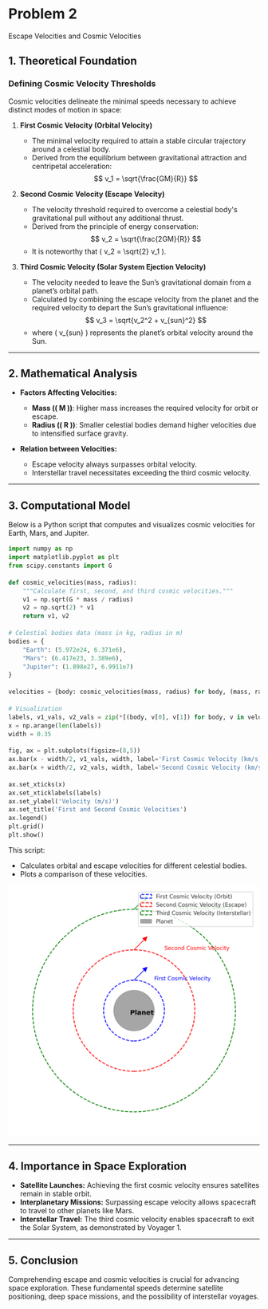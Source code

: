 # Problem 2

Escape Velocities and Cosmic Velocities

## 1. Theoretical Foundation

### Defining Cosmic Velocity Thresholds
Cosmic velocities delineate the minimal speeds necessary to achieve distinct modes of motion in space:

1.  **First Cosmic Velocity (Orbital Velocity)**
    -   The minimal velocity required to attain a stable circular trajectory around a celestial body.
    -   Derived from the equilibrium between gravitational attraction and centripetal acceleration:
        $$
        v_1 = \sqrt{\frac{GM}{R}}
        $$

2.  **Second Cosmic Velocity (Escape Velocity)**
    -   The velocity threshold required to overcome a celestial body's gravitational pull without any additional thrust.
    -   Derived from the principle of energy conservation:
        $$
        v_2 = \sqrt{\frac{2GM}{R}}
        $$
    -   It is noteworthy that \( v_2 = \sqrt{2} v_1 \).

3.  **Third Cosmic Velocity (Solar System Ejection Velocity)**
    -   The velocity needed to leave the Sun’s gravitational domain from a planet’s orbital path.
    -   Calculated by combining the escape velocity from the planet and the required velocity to depart the Sun’s gravitational influence:
        $$
        v_3 = \sqrt{v_2^2 + v_{sun}^2}
        $$
    -   where \( v_{sun} \) represents the planet’s orbital velocity around the Sun.

---


## 2. Mathematical Analysis  

- **Factors Affecting Velocities:**  
  - **Mass (\( M \))**: Higher mass increases the required velocity for orbit or escape.  
  - **Radius (\( R \))**: Smaller celestial bodies demand higher velocities due to intensified surface gravity.  

- **Relation between Velocities:**  
  - Escape velocity always surpasses orbital velocity.  
  - Interstellar travel necessitates exceeding the third cosmic velocity.  


---

## 3. Computational Model  
Below is a Python script that computes and visualizes cosmic velocities for Earth, Mars, and Jupiter.  


```python
import numpy as np
import matplotlib.pyplot as plt
from scipy.constants import G

def cosmic_velocities(mass, radius):
    """Calculate first, second, and third cosmic velocities."""
    v1 = np.sqrt(G * mass / radius)
    v2 = np.sqrt(2) * v1
    return v1, v2

# Celestial bodies data (mass in kg, radius in m)
bodies = {
    "Earth": (5.972e24, 6.371e6),
    "Mars": (6.417e23, 3.389e6),
    "Jupiter": (1.898e27, 6.9911e7)
}

velocities = {body: cosmic_velocities(mass, radius) for body, (mass, radius) in bodies.items()}

# Visualization
labels, v1_vals, v2_vals = zip(*[(body, v[0], v[1]) for body, v in velocities.items()])
x = np.arange(len(labels))
width = 0.35

fig, ax = plt.subplots(figsize=(8,5))
ax.bar(x - width/2, v1_vals, width, label='First Cosmic Velocity (km/s)', color='b')
ax.bar(x + width/2, v2_vals, width, label='Second Cosmic Velocity (km/s)', color='r')

ax.set_xticks(x)
ax.set_xticklabels(labels)
ax.set_ylabel('Velocity (m/s)')
ax.set_title('First and Second Cosmic Velocities')
ax.legend()
plt.grid()
plt.show()
```

This script:
- Calculates orbital and escape velocities for different celestial bodies.
- Plots a comparison of these velocities.

![First and Second Cosmic Velocities](images/problem%202.png    )

---

## 4. Importance in Space Exploration  

- **Satellite Launches:** Achieving the first cosmic velocity ensures satellites remain in stable orbit.  
- **Interplanetary Missions:** Surpassing escape velocity allows spacecraft to travel to other planets like Mars.  
- **Interstellar Travel:** The third cosmic velocity enables spacecraft to exit the Solar System, as demonstrated by Voyager 1.  


---

## 5. Conclusion  

Comprehending escape and cosmic velocities is crucial for advancing space exploration. These fundamental speeds determine satellite positioning, deep space missions, and the possibility of interstellar voyages.  
